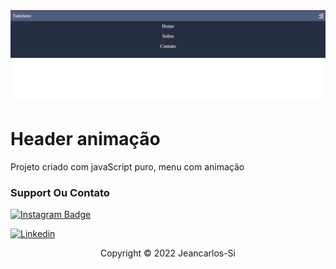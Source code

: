 <img src="exemplo.PNG" alt="exemplo imagem">

# Header animação

Projeto criado com javaScript puro, menu com animação


### Support Ou Contato

[![Instagram Badge](https://img.shields.io/badge/Instagram-E4405F?style=for-the-badge&logo=instagram&logoColor=white)](https://www.instagram.com/jeancarlostudojunto/)

[![Linkedin](https://img.shields.io/badge/LinkedIn-0077B5?style=for-the-badge&logo=linkedin&logoColor=white)](htthttps://www.linkedin.com/in/jeancarlos-souza/)

<p align="center">Copyright © 2022 Jeancarlos-Si</p>